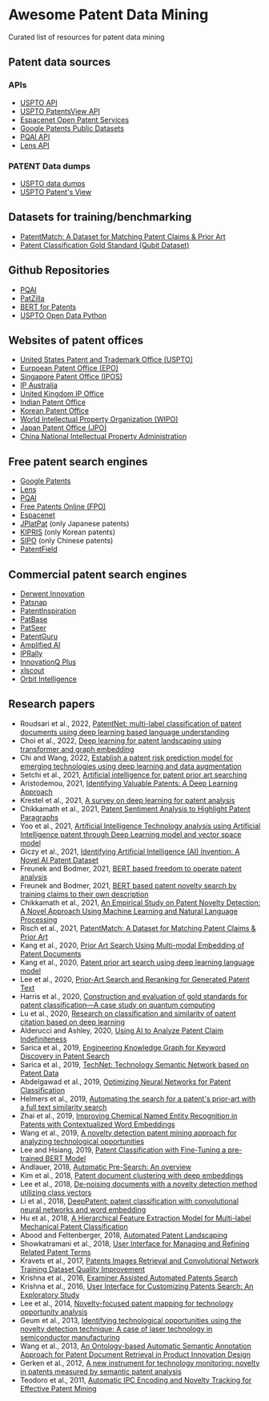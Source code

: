 # Awesome Patent Data Mining
Curated list of resources for patent data mining

## Patent data sources

### APIs
* [USPTO API](https://developer.uspto.gov/api-catalog)
* [USPTO PatentsView API](https://patentsview.org/apis/api-endpoints)
* [Espacenet Open Patent Services](https://www.epo.org/searching-for-patents/data/web-services/ops.html)
* [Google Patents Public Datasets](https://console.cloud.google.com/marketplace/product/google_patents_public_datasets/google-patents-public-data)
* [PQAI API](https://api.projectpq.ai/docs)
* [Lens API](https://www.lens.org/lens/user/subscriptions#patents)

### PATENT Data dumps
* [USPTO data dumps](https://www.uspto.gov/learning-and-resources/bulk-data-products)
* [USPTO Patent's View](https://patentsview.org/download/data-download-tables)

## Datasets for training/benchmarking
* [PatentMatch: A Dataset for Matching Patent Claims & Prior Art](https://hpi.de/naumann/projects/web-science/paar-patent-analysis-and-retrieval/patentmatch.html)
* [Patent Classification Gold Standard (Qubit Dataset)](https://github.com/swh/classification-gold-standard)

## Github Repositories

* [PQAI](https://github.com/pqaidevteam/pqai)
* [PatZilla](https://github.com/ip-tools/patzilla)
* [BERT for Patents](https://github.com/google/patents-public-data/blob/master/models/BERT%20for%20Patents.md)
* [USPTO Open Data Python](https://github.com/ip-tools/uspto-opendata-python)

## Websites of patent offices

* [United States Patent and Trademark Office (USPTO)](https://www.uspto.gov/)
* [Eurpoean Patent Office (EPO)](https://www.epo.org/)
* [Singapore Patent Office (IPOS)](https://www.ipos.gov.sg/)
* [IP Australia](https://www.ipaustralia.gov.au/)
* [United Kingdom IP Office](https://www.gov.uk/government/organisations/intellectual-property-office)
* [Indian Patent Office](https://ipindia.gov.in/)
* [Korean Patent Office](https://www.kipo.go.kr/en/MainApp)
* [World Intellectual Property Organization (WIPO)](https://www.wipo.int/)
* [Japan Patent Office (JPO)](https://www.jpo.go.jp/e/)
* [China National Intellectual Property Administration](https://english.cnipa.gov.cn/)

## Free patent search engines

* [Google Patents](https://patents.google.com/)
* [Lens](https://lens.org/)
* [PQAI](https://search.projectpq.ai/)
* [Free Patents Online (FPO)](https://www.freepatentsonline.com/search.html)
* [Espacenet](https://worldwide.espacenet.com/)
* [JPlatPat](https://www.j-platpat.inpit.go.jp/) (only Japanese patents)
* [KIPRIS](http://eng.kipris.or.kr/enghome/main.jsp) (only Korean patents)
* [SIPO](http://ensearch.cnipr.com.cn/sipo_EN/) (only Chinese patents)
* [PatentField](https://en.patentfield.com/)

## Commercial patent search engines

* [Derwent Innovation](https://www.derwentinnovation.com/login/)
* [Patsnap](https://www.patsnap.com/)
* [PatentInspiration](https://www.patentinspiration.com/)
* [PatBase](https://www.patbase.com/login.asp)
* [PatSeer](https://patseer.com/)
* [PatentGuru](https://www.patentguru.com/)
* [Amplified AI](https://www.amplified.ai/)
* [IPRally](https://www.iprally.com/)
* [InnovationQ Plus](https://ip.com/products/innovationq/)
* [xlscout](https://xlscout.ai/#apps)
* [Orbit Intelligence](https://orbit.com/)

## Research papers
* Roudsari et al., 2022, [PatentNet: multi-label classification of patent documents using deep learning based language understanding](https://link.springer.com/article/10.1007/s11192-021-04179-4)
* Choi et al., 2022, [Deep learning for patent landscaping using transformer and graph embedding](https://www.sciencedirect.com/science/article/abs/pii/S0040162521008441)
* Chi and Wang, 2022, [Establish a patent risk prediction model for emerging technologies using deep learning and data augmentation](https://www.sciencedirect.com/science/article/abs/pii/S1474034621002585)
* Setchi et al., 2021, [Artificial intelligence for patent prior art searching](https://www.sciencedirect.com/science/article/abs/pii/S017221902100003X?via%3Dihub)
* Aristodemou, 2021, [Identifying Valuable Patents: A Deep Learning Approach](https://www.repository.cam.ac.uk/handle/1810/321946)
* Krestel et al., 2021, [A survey on deep learning for patent analysis](https://www.researchgate.net/profile/Ralf-Krestel/publication/350523275_A_survey_on_deep_learning_for_patent_analysis/links/6093f15e92851c490fbc9660/A-survey-on-deep-learning-for-patent-analysis.pdf)
* Chikkamath et al., 2021, [Patent Sentiment Analysis to Highlight Patent Paragraphs](https://arxiv.org/pdf/2111.09741.pdf)
* Yoo et al., 2021, [Artificial Intelligence Technology analysis using Artificial Intelligence patent through Deep Learning model and vector space model](https://arxiv.org/pdf/2111.11295)
* Giczy et al., 2021, [Identifying Artificial Intelligence (AI) Invention: A Novel AI Patent Dataset](https://papers.ssrn.com/sol3/papers.cfm?abstract_id=3866793)
* Freunek and Bodmer, 2021, [BERT based freedom to operate patent analysis](https://arxiv.org/pdf/2105.00817)
* Freunek and Bodmer, 2021, [BERT based patent novelty search by training claims to their own description](https://arxiv.org/pdf/2103.01126)
* Chikkamath et al., 2021, [An Empirical Study on Patent Novelty Detection: A Novel Approach Using Machine Learning and Natural Language Processing](https://ieeexplore.ieee.org/abstract/document/9336557)
* Risch et al., 2021, [PatentMatch: A Dataset for Matching Patent Claims & Prior Art](https://arxiv.org/pdf/2012.13919.pdf)
* Kang et al., 2020, [Prior Art Search Using Multi-modal Embedding of Patent Documents](https://ieeexplore.ieee.org/document/9070436)
* Kang et al., 2020, [Patent prior art search using deep learning language model](https://dl.acm.org/doi/10.1145/3410566.3410597)
* Lee et al., 2020, [Prior-Art Search and Reranking for Generated Patent Text](https://arxiv.org/pdf/2009.09132.pdf)
* Harris et al., 2020, [Construction and evaluation of gold standards for patent classification—A case study on quantum computing](https://www.sciencedirect.com/science/article/pii/S0172219019300791)
* Lu et al., 2020, [Research on classification and similarity of patent citation based on deep learning](https://link.springer.com/article/10.1007/s11192-020-03385-w)
* Alderucci and Ashley, 2020, [Using AI to Analyze Patent Claim Indefiniteness](https://www.repository.law.indiana.edu/cgi/viewcontent.cgi?article=1051&context=ipt)
* Sarica et al., 2019, [Engineering Knowledge Graph for Keyword Discovery in Patent Search](https://www.cambridge.org/core/journals/proceedings-of-the-international-conference-on-engineering-design/article/engineering-knowledge-graph-for-keyword-discovery-in-patent-search/799DEC9E922E4D08ED343738A50B5C6B)
* Sarica et al., 2019, [TechNet: Technology Semantic Network based on Patent Data](https://arxiv.org/pdf/1906.00411.pdf)
* Abdelgawad et al., 2019, [Optimizing Neural Networks for Patent Classification](https://link.springer.com/chapter/10.1007/978-3-030-46133-1_41)
* Helmers et al., 2019, [Automating the search for a patent's prior-art with a full text similarity search](https://arxiv.org/pdf/1901.03136.pdf)
* Zhai et al., 2019, [Improving Chemical Named Entity Recognition in Patents with Contextualized Word Embeddings](https://www.aclweb.org/anthology/W19-5035/)
* Wang et al.,  2019, [A novelty detection patent mining approach for analyzing technological opportunities](https://www.sciencedirect.com/science/article/abs/pii/S147403461830421X?via%3Dihub)
* Lee and Hsiang, 2019, [Patent Classification with Fine-Tuning a pre-trained BERT Model](https://arxiv.org/pdf/1906.02124.pdf)
* Andlauer, 2018, [Automatic Pre-Search: An overview](https://www.sciencedirect.com/science/article/pii/S0172219016300606#!)
* Kim et al., 2018, [Patent document clustering with deep embeddings](https://link.springer.com/article/10.1007/s11192-020-03396-7)
* Lee et al., 2018, [De-noising documents with a novelty detection method utilizing class vectors](https://content.iospress.com/articles/intelligent-data-analysis/ida173500)
* Li et al., 2018, [DeepPatent: patent classification with convolutional neural networks and word embedding](https://link.springer.com/article/10.1007/s11192-018-2905-5)
* Hu et al., 2018, [A Hierarchical Feature Extraction Model for Multi-label Mechanical Patent Classification](https://www.mdpi.com/2071-1050/10/1/219)
* Abood and Feltenberger, 2018, [Automated Patent Landscaping](https://link.springer.com/article/10.1007/s10506-018-9222-4)
* Showkatramani et al., 2018, [User Interface for Managing and Refining Related Patent Terms](https://www.springerprofessional.de/en/user-interface-for-managing-and-refining-related-patent-terms/15895590)
* Kravets et al., 2017, [Patents Images Retrieval and Convolutional Network Training Dataset Quality Improvement](https://www.atlantis-press.com/proceedings/itsmssm-17/25887890)
* Krishna et al., 2016, [Examiner Assisted Automated Patents Search](https://www.aaai.org/ocs/index.php/FSS/FSS16/paper/download/14096/13682)
* Krishna et al., 2016, [User Interface for Customizing Patents Search: An Exploratory Study](https://link.springer.com/content/pdf/10.1007%2F978-3-319-40548-3_44.pdf)
* Lee et al., 2014, [Novelty-focused patent mapping for technology opportunity analysis](https://www.sciencedirect.com/science/article/abs/pii/S004016251400167X)
* Geum et al., 2013, [Identifying technological opportunities using the novelty detection technique: A case of laser technology in semiconductor manufacturing](https://www.tandfonline.com/doi/abs/10.1080/09537325.2012.748892)
* Wang et al., 2013, [An Ontology-based Automatic Semantic Annotation Approach for Patent Document Retrieval in Product Innovation Design](https://www.scientific.net/AMM.446-447.1581)
* Gerken et al., 2012, [A new instrument for technology monitoring: novelty in patents measured by semantic patent analysis](https://dl.acm.org/doi/abs/10.1007/s11192-012-0635-7)
* Teodoro et al., 2011, [Automatic IPC Encoding and Novelty Tracking for Effective Patent Mining](http://bitem.hesge.ch/sites/default/files/biblio/BiTeM-PATMN-NTCIR8.pdf)
